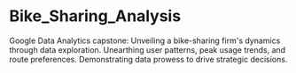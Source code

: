 # Bike_Sharing_Analysis
Google Data Analytics capstone: Unveiling a bike-sharing firm's dynamics through data exploration. Unearthing user patterns, peak usage trends, and route preferences. Demonstrating data prowess to drive strategic decisions.
